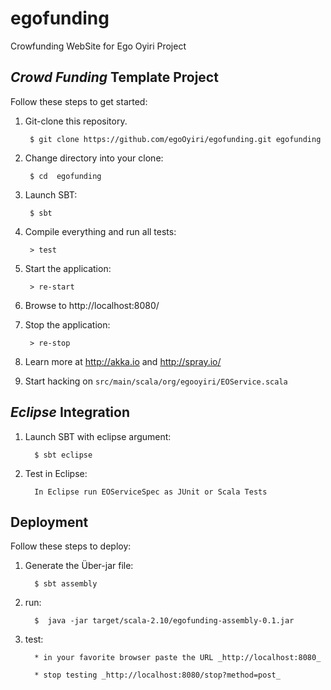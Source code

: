 egofunding
==========

Crowfunding WebSite for Ego Oyiri Project

## _Crowd Funding_ Template Project

Follow these steps to get started:

1. Git-clone this repository.

        $ git clone https://github.com/egoOyiri/egofunding.git egofunding 

2. Change directory into your clone:

        $ cd  egofunding

3. Launch SBT:

        $ sbt

4. Compile everything and run all tests:

        > test

5. Start the application:

        > re-start

6. Browse to http://localhost:8080/

7. Stop the application:

        > re-stop

8. Learn more at http://akka.io and http://spray.io/

9. Start hacking on `src/main/scala/org/egooyiri/EOService.scala`

## _Eclipse_ Integration

1. Launch SBT with eclipse argument:

         $ sbt eclipse

2. Test in Eclipse:

         In Eclipse run EOServiceSpec as JUnit or Scala Tests

## Deployment

Follow these steps to deploy:

1. Generate the Über-jar file:

         $ sbt assembly

2. run:
 
         $  java -jar target/scala-2.10/egofunding-assembly-0.1.jar

3. test:
        
         * in your favorite browser paste the URL _http://localhost:8080_
         
         * stop testing _http://localhost:8080/stop?method=post_
